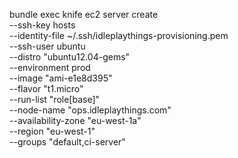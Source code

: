 bundle exec knife ec2 server create \
    --ssh-key hosts \
    --identity-file ~/.ssh/idleplaythings-provisioning.pem \
    --ssh-user ubuntu \
    --distro "ubuntu12.04-gems" \
    --environment prod \
    --image "ami-e1e8d395" \
    --flavor "t1.micro" \
    --run-list "role[base]" \
    --node-name "ops.idleplaythings.com" \
    --availability-zone "eu-west-1a" \
    --region "eu-west-1" \
    --groups "default,ci-server"